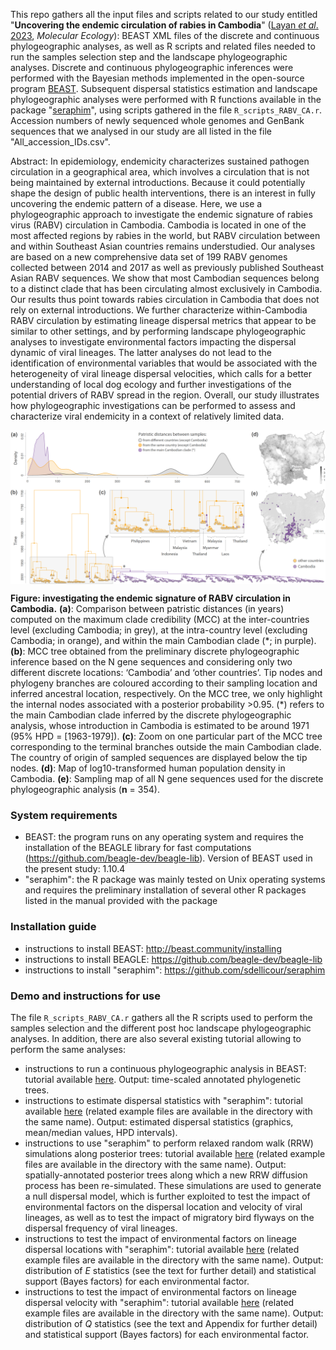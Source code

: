 This repo gathers all the input files and scripts related to our study entitled "**Uncovering the endemic circulation of rabies in Cambodia**" ([Layan *et al*. 2023](https://onlinelibrary.wiley.com/doi/10.1111/mec.17087), *Molecular Ecology*): BEAST XML files of the discrete and continuous phylogeographic analyses, as well as R scripts and related files needed to run the samples selection step and the landscape phylogeographic analyses. Discrete and continuous phylogeographic inferences were performed with the Bayesian methods implemented in the open-source program [BEAST](http://github.com/beast-dev/beast-mcmc). Subsequent dispersal statistics estimation and landscape phylogeographic analyses were performed with R functions available in the package "[seraphim](https://github.com/sdellicour/seraphim)", using scripts gathered in the file `R_scripts_RABV_CA.r`. Accession numbers of newly sequenced whole genomes and GenBank sequences that we analysed in our study are all listed in the file "All_accession_IDs.csv". 

Abstract: In epidemiology, endemicity characterizes sustained pathogen circulation in a geographical area, which involves a circulation that is not being maintained by external introductions. Because it could potentially shape the design of public health interventions, there is an interest in fully uncovering the endemic pattern of a disease. Here, we use a phylogeographic approach to investigate the endemic signature of rabies virus (RABV) circulation in Cambodia. Cambodia is located in one of the most affected regions by rabies in the world, but RABV circulation between and within Southeast Asian countries remains understudied. Our analyses are based on a new comprehensive data set of 199 RABV genomes collected between 2014 and 2017 as well as previously published Southeast Asian RABV sequences. We show that most Cambodian sequences belong to a distinct clade that has been circulating almost exclusively in Cambodia. Our results thus point towards rabies circulation in Cambodia that does not rely on external introductions. We further characterize within-Cambodia RABV circulation by estimating lineage dispersal metrics that appear to be similar to other settings, and by performing landscape phylogeographic analyses to investigate environmental factors impacting the dispersal dynamic of viral lineages. The latter analyses do not lead to the identification of environmental variables that would be associated with the heterogeneity of viral lineage dispersal velocities, which calls for a better understanding of local dog ecology and further investigations of the potential drivers of RABV spread in the region. Overall, our study illustrates how phylogeographic investigations can be performed to assess and characterize viral endemicity in a context of relatively limited data.

<img src="Scripts_&_data/Figure_1_280723.png" align="center" alt="" />

**Figure: investigating the endemic signature of RABV circulation in Cambodia.** **(a)**: Comparison between patristic distances (in years) computed on the maximum clade credibility (MCC) at the inter-countries level (excluding Cambodia; in grey), at the intra-country level (excluding Cambodia; in orange), and within the main Cambodian clade (\*; in purple). **(b)**: MCC tree obtained from the preliminary discrete phylogeographic inference based on the N gene sequences and considering only two different discrete locations: ‘Cambodia’ and ‘other countries’. Tip nodes and phylogeny branches are coloured according to their sampling location and inferred ancestral location, respectively. On the MCC tree, we only highlight the internal nodes associated with a posterior probability >0.95. (\*) refers to the main Cambodian clade inferred by the discrete phylogeographic analysis, whose introduction in Cambodia is estimated to be around 1971 (95% HPD = [1963-1979]). **(c)**: Zoom on one particular part of the MCC tree corresponding to the terminal branches outside the main Cambodian clade. The country of origin of sampled sequences are displayed below the tip nodes. **(d)**: Map of log10-transformed human population density in Cambodia. **(e)**: Sampling map of all N gene sequences used for the discrete phylogeographic analysis (**n** = 354).

### System requirements

- BEAST: the program runs on any operating system and requires the installation of the BEAGLE library for fast computations (https://github.com/beagle-dev/beagle-lib). Version of BEAST used in the present study: 1.10.4
- "seraphim": the R package was mainly tested on Unix operating systems and requires the preliminary installation of several other R packages listed in the manual provided with the package

### Installation guide

- instructions to install BEAST: http://beast.community/installing
- instructions to install BEAGLE: https://github.com/beagle-dev/beagle-lib
- instructions to install "seraphim": https://github.com/sdellicour/seraphim

### Demo and instructions for use

The file `R_scripts_RABV_CA.r` gathers all the R scripts used to perform the samples selection and the different post hoc landscape phylogeographic analyses. In addition, there are also several existing tutorial allowing to perform the same analyses:
- instructions to run a continuous phylogeographic analysis in BEAST: tutorial available [here](https://beast.community/workshop_continuous_diffusion_yfv). Output: time-scaled annotated phylogenetic trees.
- instructions to estimate dispersal statistics with "seraphim": tutorial available [here](https://github.com/sdellicour/seraphim/blob/master/tutorials/Estimating_dispersal_statistics.pdf) (related example files are available in the directory with the same name). Output: estimated dispersal statistics (graphics, mean/median values, HPD intervals).
- instructions to use "seraphim" to perform relaxed random walk (RRW) simulations along posterior trees: tutorial available [here](https://github.com/sdellicour/seraphim/blob/master/tutorials/RRW_simulations_along_trees.pdf) (related example files are available in the directory with the same name). Output: spatially-annotated posterior trees along which a new RRW diffusion process has been re-simulated. These simulations are used to generate a null dispersal model, which is further exploited to test the impact of environmental factors on the dispersal location and velocity of viral lineages, as well as to test the impact of migratory bird flyways on the dispersal frequency of viral lineages.
- instructions to test the impact of environmental factors on lineage dispersal locations with "seraphim": tutorial available [here](https://github.com/sdellicour/seraphim/blob/master/tutorials/Impact_on_dispersal_direction.pdf) (related example files are available in the directory with the same name). Output: distribution of *E* statistics (see the text for further detail) and statistical support (Bayes factors) for each environmental factor.
- instructions to test the impact of environmental factors on lineage dispersal velocity with "seraphim": tutorial available [here](https://github.com/sdellicour/seraphim/blob/master/tutorials/Impact_on_dispersal_velocity.pdf) (related example files are available in the directory with the same name). Output: distribution of *Q* statistics (see the text and Appendix for further detail) and statistical support (Bayes factors) for each environmental factor.

